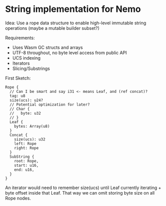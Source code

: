# String implementation for Nemo

Idea: Use a rope data structure to enable high-level immutable string operations (maybe a mutable builder subset?)

Requirements:

- Uses Wasm GC structs and arrays
- UTF-8 throughout, no byte level access from public API
- UCS indexing
- Iterators
- Slicing/Substrings

First Sketch:

```
Rope {
  // Can I be smart and say i31 <- means Leaf, and (ref concat)?
  tag: u8
  size(ucs): u24?
  // Potential optimization for later?
  // Char {
  //   byte: u32
  // }
  Leaf {
    bytes: Array(u8)
  }
  Concat {
    size(ucs): u32
    left: Rope
    right: Rope
  }
  SubString {
    root: Rope,
    start: u16,
    end: u16,
  }
}
```

An iterator would need to remember size(ucs) until Leaf currently iterating + byte offset inside that Leaf. That way we can omit storing byte size on all Rope nodes.
